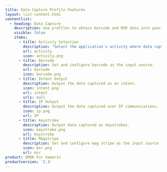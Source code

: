 ```yaml
---
title: Data Capture Profile Features
layout: list-content.html
contentlist:
  - heading: Data Capture
    description: Use profiles to obtain barcode and MSR data into your application.
    visible: false
    items:
      - title: Activity Selection
        description: "Select the application's activity where data capture is active."
        url: activity
        icon: activity.png
      - title: Barcode
        description: Set and configure barcode as the input source.
        url: barcode
        icon: barcode.png
      - title: Intent Output
        description: Output the data captured as an intent.
        icon: intent.png
        url: intent
        urls: null
      - title: IP Output
        description: Output the data captured over IP communications.
        icon: ip.png
        url: IP
      - title: Keystroke
        description: Output data captured as keystrokes.
        icon: keystroke.png
        url: keystroke
      - title: Magstripe
        description: Set and configure mag stripe as the input source
        icon: msr.png
        url: msr
product: EMDK For Xamarin
productversion: '2.3'
---
```














